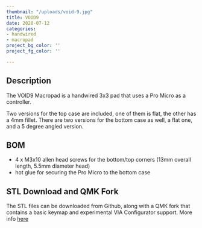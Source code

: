 ```yaml
---
thumbnail: "/uploads/void-9.jpg"
title: VOID9
date: 2020-07-12
categories:
- handwired
- macropad
project_bg_color: ''
project_fg_color: ''

---
```


## Description
The VOID9 Macropad is a handwired 3x3 pad that uses a Pro Micro as a controller.

Two versions for the top case are included, one of them is flat, the other has a 4mm fillet.
There are two versions for the bottom case as well, a flat one, and a 5 degree angled version.

## BOM
- 4 x M3x10 allen head screws for the bottom/top corners (13mm overall length, 5.5mm diameter head)
- hot glue for securing the Pro Micro to the bottom case

## STL Download and QMK Fork
The STL files can be downloaded from Github, along with a QMK fork that contains a basic keymap and experimental VIA Configurator support. More info [here](https://github.com/victorlucachi/void9)